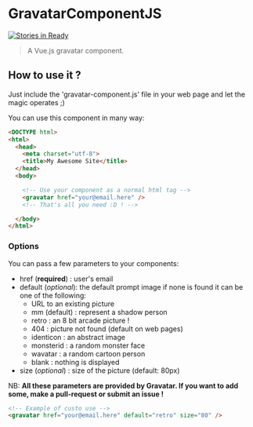 # GravatarComponentJS

[![Stories in Ready](https://badge.waffle.io/rdecamps/vue-gravatar.svg?label=ready&title=Ready)](http://waffle.io/rdecamps/vue-gravatar)

> A Vue.js gravatar component.

## How to use it ?

Just include the 'gravatar-component.js' file in your web page and
let the magic operates ;)

You can use this component in many way:

```html
<DOCTYPE html>
<html>
  <head>
    <meta charset="utf-8">
    <title>My Awesome Site</title>
  </head>
  <body>

    <!-- Use your component as a normal html tag -->
    <gravatar href="your@email.here" />
    <!-- That's all you need :D ! -->

  </body>
</html>
```

### Options

You can pass a few parameters to your components:
- href (**required**) : user's email
- default (*optional*): the default prompt image if none is found
  it can be one of the following:
  - URL to an existing picture
  - mm (default) : represent a shadow person
  - retro : an 8 bit arcade picture !
  - 404 : picture not found (default on web pages)
  - identicon : an abstract image
  - monsterid : a random monster face
  - wavatar : a random cartoon person
  - blank : nothing is displayed
- size (*optional*)   : size of the picture (default: 80px)

NB: **All these parameters are provided by Gravatar. If you want to add some, make a pull-request or submit an issue !**

```html
<!-- Example of custo use -->
<gravatar href="your@email.here" default="retro" size="80" />
```
